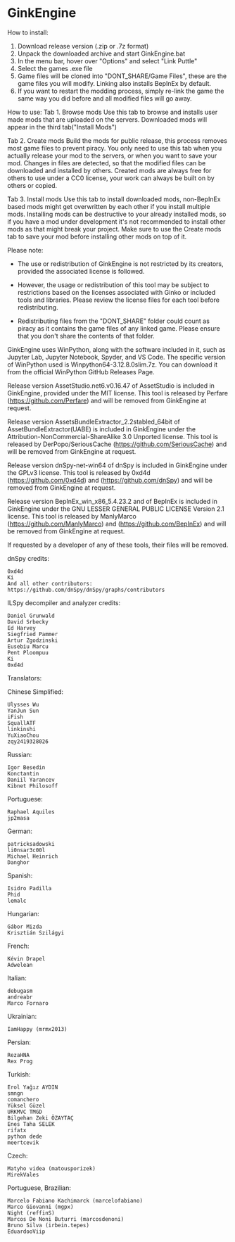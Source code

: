# GinkEngine
How to install:
1. Download release version (.zip or .7z format)
2. Unpack the downloaded archive and start GinkEngine.bat
3. In the menu bar, hover over "Options" and select "Link Puttle"
4. Select the games .exe file
5. Game files will be cloned into "DONT_SHARE/Game Files", these are the game files you will modify. Linking also installs BepInEx by default.
6. If you want to restart the modding process, simply re-link the game the same way you did before and all modified files will go away.

How to use:
Tab 1. Browse mods
    Use this tab to browse and installs user made mods that are uploaded on the servers. Downloaded mods will appear in the third tab("Install Mods")

Tab 2. Create mods
    Build the mods for public release, this process removes most game files to prevent piracy. You only need to use this tab when you actually release your mod to the servers, or when you want to save your mod. Changes in files are detected, so that the modified files can be downloaded and installed by others. Created mods are always free for others to use under a CC0 license, your work can always be built on by others or copied. 

Tab 3. Install mods
    Use this tab to install downloaded mods, non-BepInEx based mods might get overwritten by each other if you install multiple mods. Installing mods can be destructive to your already installed mods, so if you have a mod under development it's not recommended to install other mods as that might break your project. Make sure to use the Create mods tab to save your mod before installing other mods on top of it. 



Please note:

- The use or redistribution of GinkEngine is not restricted by its creators, provided the associated license is followed.

- However, the usage or redistribution of this tool may be subject to restrictions based on the licenses associated with Ginko or included tools and libraries. Please review the license files for each tool before redistributing.

- Redistributing files from the "DONT_SHARE" folder could count as piracy as it contains the game files of any linked game. Please ensure that you don't share the contents of that folder.  


GinkEngine uses WinPython, along with the software included in it, such as Jupyter Lab, Jupyter Notebook, Spyder, and VS Code. The specific version of WinPython used is Winpython64-3.12.8.0slim.7z. You can download it from the official WinPython GitHub Releases Page.



Release version AssetStudio.net6.v0.16.47 of AssetStudio is included in GinkEngine, provided under the MIT license. This tool is released by Perfare (https://github.com/Perfare) and will be removed from GinkEngine at request.

Release version AssetsBundleExtractor_2.2stabled_64bit of AssetBundleExtractor(UABE) is included in GinkEngine under the Attribution-NonCommercial-ShareAlike 3.0 Unported license. This tool is released by DerPopo/SeriousCache (https://github.com/SeriousCache) and will be removed from GinkEngine at request. 

Release version dnSpy-net-win64 of dnSpy is included in GinkEngine under the GPLv3 license. This tool is released by 0xd4d (https://github.com/0xd4d) and (https://github.com/dnSpy) and will be removed from GinkEngine at request.

Release version BepInEx_win_x86_5.4.23.2 and  of BepInEx is included in GinkEngine under the GNU LESSER GENERAL PUBLIC LICENSE Version 2.1 license. This tool is released by ManlyMarco (https://github.com/ManlyMarco) and (https://github.com/BepInEx) and will be removed from GinkEngine at request.

If requested by a developer of any of these tools, their files will be removed. 



dnSpy credits:

	0xd4d
	Ki
	And all other contributors: https://github.com/dnSpy/dnSpy/graphs/contributors

ILSpy decompiler and analyzer credits:

	Daniel Grunwald
	David Srbecky
	Ed Harvey
	Siegfried Pammer
	Artur Zgodzinski
	Eusebiu Marcu
	Pent Ploompuu
	Ki
	0xd4d


Translators:

Chinese Simplified:

	Ulysses Wu
	YanJun Sun
	iFish
	SquallATF
	linkinshi
	YuXiaoChou
	zqy2419328026

Russian:

	Igor Besedin
	Konctantin
	Daniil Yarancev
	Kibnet Philosoff

Portuguese:

	Raphael Aquiles
	jp2masa

German:

	patricksadowski
	li0nsar3c00l
	Michael Heinrich
	Danghor

Spanish:

	Isidro Padilla
	Phid
	lemalc

Hungarian:

	Gábor Mizda
	Krisztián Szilágyi

French:

	Kévin Drapel
	Adwelean

Italian:

	debugasm
	andreabr
	Marco Fornaro

Ukrainian:

	IamHappy (mrmx2013)

Persian:

	RezaHNA
	Rex Prog

Turkish:

	Erol Yağız AYDIN
	smngn
	comanchero
	Yüksel Güzel
	URKMVC TMGD
	Bilgehan Zeki ÖZAYTAÇ
	Enes Taha SELEK
	rifatx
	python dede
	meertcevik

Czech:

	Matyho videa (matousporizek)
	MirekVales

Portuguese, Brazilian:

	Marcelo Fabiano Kachimarck (marcelofabiano)
	Marco Giovanni (mgpx)
	Night (reffinS)
	Marcos De Noni Buturri (marcosdenoni)
	Bruno Silva (irbein.tepes)
	EduardooViip